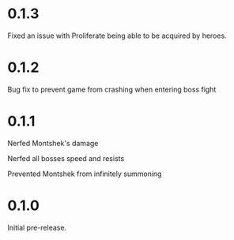 <!-- # 0.2.0 -->

<!-- Made it so the proper versions of the boss spawn. Previously would only spawn the M0 version.

Should work with Obeliskial Content v1.5.6+ and should also work with prior versions. -->

# 0.1.3

Fixed an issue with Proliferate being able to be acquired by heroes.

# 0.1.2

Bug fix to prevent game from crashing when entering boss fight

# 0.1.1

Nerfed Montshek's damage

Nerfed all bosses speed and resists

Prevented Montshek from infinitely summoning

# 0.1.0

Initial pre-release.

